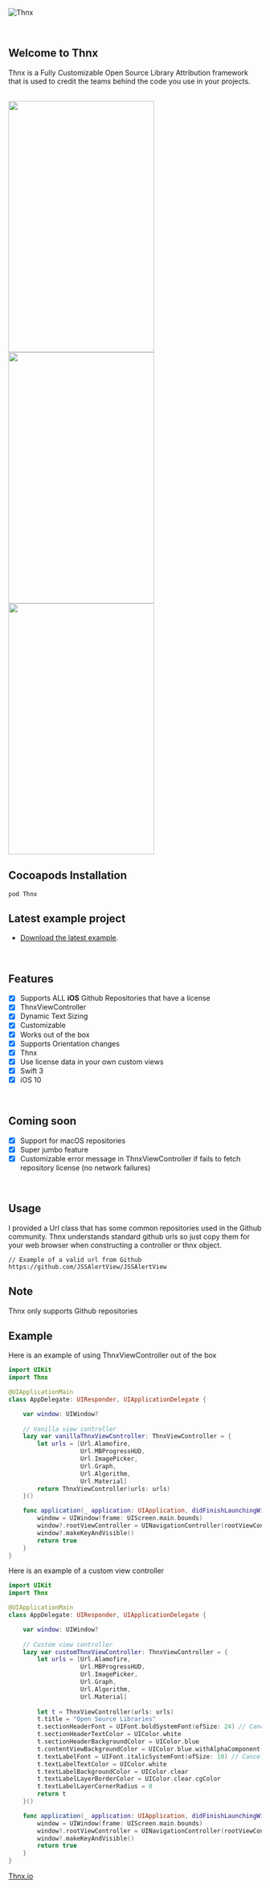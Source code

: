    ![Thnx](https://github.com/adamdahan/Thnx/blob/master/README-assets/logo-big-bg.png)

<br /> 

## Welcome to Thnx

Thnx is a Fully Customizable Open Source Library Attribution framework that is used to credit the teams behind the code you use in your projects.

<br /> 
<a href="url">
<img src="https://github.com/adamdahan/Thnx/blob/master/README-assets/readme-gif.gif" height="500" width="290" >
<img src="https://github.com/adamdahan/Thnx/blob/master/README-assets/snapshot2.png" height="500" width="290" >
<img src="https://github.com/adamdahan/Thnx/blob/master/README-assets/snapshot3.png" height="500" width="290" >
</a>
<br /> 

## Cocoapods Installation

```
pod Thnx
```

## Latest example project

- [Download the latest example](https://github.com/adamdahan/Thnx/tree/master/Example).

<br /> 

## Features

- [x] Supports ALL **iOS** Github Repositories that have a license
- [x] ThnxViewController 
- [x] Dynamic Text Sizing 
- [x] Customizable
- [x] Works out of the box
- [x] Supports Orientation changes
- [x] Thnx
- [x] Use license data in your own custom views
- [x] Swift 3
- [x] iOS 10

<br /> 

## Coming soon

- [x] Support for macOS repositories
- [x] Super jumbo feature
- [x] Customizable error message in ThnxViewController if fails to fetch repository license (no network failures)

<br /> 

## Usage

I provided a Url class that has some common repositories used in the Github community. Thnx understands standard github urls so just copy them for your web browser when constructing a controller or thnx object.
```
// Example of a valid url from Github
https://github.com/JSSAlertView/JSSAlertView
``` 

## Note

Thnx only supports Github repositories

## Example

Here is an example of using ThnxViewController out of the box

```swift
import UIKit
import Thnx

@UIApplicationMain
class AppDelegate: UIResponder, UIApplicationDelegate {

    var window: UIWindow?
    
    // Vanilla view controller
    lazy var vanillaThnxViewController: ThnxViewController = {
        let urls = [Url.Alamofire,
                    Url.MBProgressHUD,
                    Url.ImagePicker,
                    Url.Graph,
                    Url.Algorithm,
                    Url.Material]
        return ThnxViewController(urls: urls)
    }()

    func application(_ application: UIApplication, didFinishLaunchingWithOptions launchOptions: [UIApplicationLaunchOptionsKey: Any]?) -> Bool {
        window = UIWindow(frame: UIScreen.main.bounds)
        window?.rootViewController = UINavigationController(rootViewController: vanillaThnxViewController) customThnxViewController
        window?.makeKeyAndVisible()
        return true
    }
}
```

Here is an example of a custom view controller

```swift
import UIKit
import Thnx

@UIApplicationMain
class AppDelegate: UIResponder, UIApplicationDelegate {

    var window: UIWindow?
   
    // Custom view controller
    lazy var customThnxViewController: ThnxViewController = {
        let urls = [Url.Alamofire,
                    Url.MBProgressHUD,
                    Url.ImagePicker,
                    Url.Graph,
                    Url.Algorithm,
                    Url.Material]
        
        let t = ThnxViewController(urls: urls)
        t.title = "Open Source Libraries"
        t.sectionHeaderFont = UIFont.boldSystemFont(ofSize: 24) // Cancels UITableView section header Dynamic Text Sizing
        t.sectionHeaderTextColor = UIColor.white
        t.sectionHeaderBackgroundColor = UIColor.blue
        t.contentViewBackgroundColor = UIColor.blue.withAlphaComponent(0.6)
        t.textLabelFont = UIFont.italicSystemFont(ofSize: 10) // Cancels UITableViewCell textLabel Dynamic Text Sizing
        t.textLabelTextColor = UIColor.white
        t.textLabelBackgroundColor = UIColor.clear
        t.textLabelLayerBorderColor = UIColor.clear.cgColor
        t.textLabelLayerCornerRadius = 0
        return t
    }()

    func application(_ application: UIApplication, didFinishLaunchingWithOptions launchOptions: [UIApplicationLaunchOptionsKey: Any]?) -> Bool {
        window = UIWindow(frame: UIScreen.main.bounds)
        window?.rootViewController = UINavigationController(rootViewController: customThnxViewController)
        window?.makeKeyAndVisible()        
        return true
    }
}
```

[Thnx.io](http://thnx.io)
